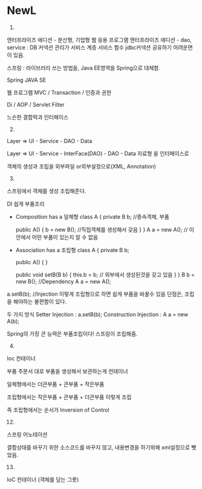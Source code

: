 # NewL

1.
엔터프라이즈 에디션 - 분산형, 기업형 웹 응용 프로그램
엔터프라이즈 에디션 - dao, service : DB 커넥션 관리가 서비스 계층 서비스 함수 jdbc커넥션 공유하기 어려운면이 있음.

스프링 : 라이브러리 쓰는 방법을,  Java EE영역을 Spring으로 대체함.

Spring
JAVA SE

웹 프로그램
MVC / Transaction / 인증과 권한

Di /    AOP 	  / Servlet Filter

느슨한 결합력과 인터페이스

2.
Layer => UI - Service - DAO - Data


Layer => UI - Service - InterFace(DAO) - DAO - Data
자료형 을 인터페이스로

객체의 생성과 조립을 외부파일 or외부설정으로(XML, Annotation)

3.
스프링에서 객체를 생성 조립해준다.

DI 쉽게 부품조리

- Composition has a 일체형
  class A {
  private B b; //종속객체, 부품

  public A() {
  b = new B(); //직접객체를 생성해서 갖음
  }
  }
  A a = new A(); // 이 안에서 어떤 부품이 있는지 알 수 없음


- Association has a 조립형
  class A {
  private B b;

  public A() {
  }

  public void setB(B b) {
  this.b = b; // 외부에서 생성된것을 갖고 있음
  }
  }
  B b = new B(); //Dependency
  A a = new A();

a.setB(b); //Injection
이렇게 조립형으로 하면 쉽게 부품을 바꿀수 있음
단점은, 조립을 해야하는 불편함이 있다.

두 가지 방식
Setter Injection : a.setB(b);
Construction Injection : A a = new A(b);

Spring의 가장 큰 능력은 부품조립이다! 스프링이 조립해줌.


4.
Ioc 컨테이너

부품 주문서 대로 부품을 생성해서 보관하는게 컨테이너

일체형에서는 더큰부품 + 큰부품 + 작은부품

조립형에서는 작은부품 + 큰부품 + 더큰부품 이렇게 조립

즉 조립형에서는 순서가 Inversion of Control



12.
스프링 어노테이션

결합상태를 바꾸기 위한 소스코드를 바꾸지 않고, 내용변경을 하기위해 xml설정으로 뺏었음.

13.
IoC 컨테이너 (객체를 담는 그릇)
